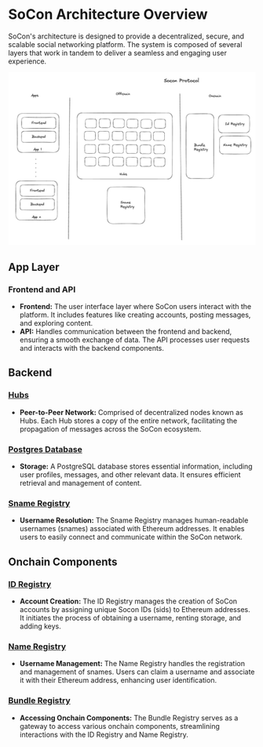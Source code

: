 # SoCon Architecture Overview

SoCon's architecture is designed to provide a decentralized, secure, and scalable social networking platform. The system is composed of several layers that work in tandem to deliver a seamless and engaging user experience.

![socon's architecture](/assets/architecture.png)

## App Layer

### Frontend and API

- **Frontend:** The user interface layer where SoCon users interact with the platform. It includes features like creating accounts, posting messages, and exploring content.
- **API:** Handles communication between the frontend and backend, ensuring a smooth exchange of data. The API processes user requests and interacts with the backend components.

## Backend

### [Hubs](*)

- **Peer-to-Peer Network:** Comprised of decentralized nodes known as Hubs. Each Hub stores a copy of the entire network, facilitating the propagation of messages across the SoCon ecosystem.

### [Postgres Database](#)

- **Storage:** A PostgreSQL database stores essential information, including user profiles, messages, and other relevant data. It ensures efficient retrieval and management of content.

### [Sname Registry](/docs/architecture/sname-registry/overview.md)

- **Username Resolution:** The Sname Registry manages human-readable usernames (snames) associated with Ethereum addresses. It enables users to easily connect and communicate within the SoCon network.

## Onchain Components

### [ID Registry](/docs/architecture/smart-contracts/id-registry.md)

- **Account Creation:** The ID Registry manages the creation of SoCon accounts by assigning unique Socon IDs (sids) to Ethereum addresses. It initiates the process of obtaining a username, renting storage, and adding keys.


### [Name Registry](/docs/architecture/smart-contracts/name-registry.md)

- **Username Management:** The Name Registry handles the registration and management of snames. Users can claim a username and associate it with their Ethereum address, enhancing user identification.

### [Bundle Registry](/docs/architecture/smart-contracts/bundle-registry.md)

- **Accessing Onchain Components:** The Bundle Registry serves as a gateway to access various onchain components, streamlining interactions with the ID Registry and Name Registry.
